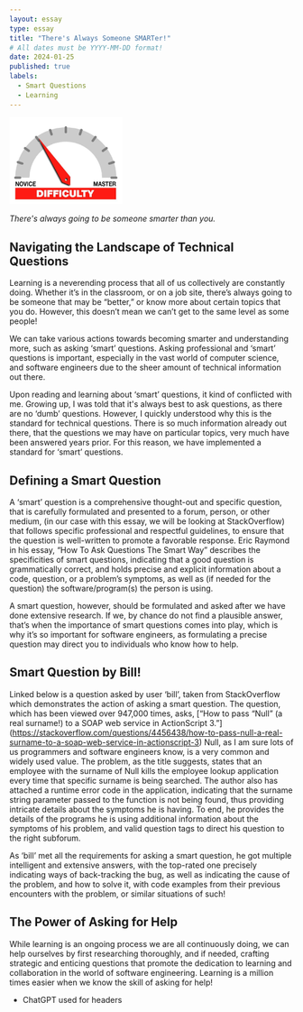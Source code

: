 ```yaml
---
layout: essay
type: essay
title: "There's Always Someone SMARTer!"
# All dates must be YYYY-MM-DD format!
date: 2024-01-25
published: true
labels:
  - Smart Questions
  - Learning
---
```


<img width="200px" class="rounded float-start pe-4" src="../img/difficulty/degree_difficulty.jpg">

*There's always going to be someone smarter than you.*

## Navigating the Landscape of Technical Questions

Learning is a neverending process that all of us collectively are constantly doing. Whether it’s in the classroom, or on a job site, there’s always going to be someone that may be “better,” or know more about certain topics that you do. However, this doesn’t mean we can’t get to the same level as some people! 

We can take various actions towards becoming smarter and understanding more, such as asking ‘smart’ questions. Asking professional and ‘smart’ questions is important, especially in the vast world of computer science, and software engineers due to the sheer amount of technical information out there.

Upon reading and learning about ‘smart’ questions, it kind of conflicted with me. Growing up, I was told that it's always best to ask questions, as there are no ‘dumb’ questions. However, I quickly understood why this is the standard for technical questions. There is so much information already out there, that the questions we may have on particular topics, very much have been answered years prior. For this reason, we have implemented a standard for ‘smart’ questions.


## Defining a Smart Question

A ‘smart’ question is a comprehensive thought-out and specific question, that is carefully formulated and presented to a forum, person, or other medium, (in our case with this essay, we will be looking at StackOverflow) that follows specific professional and respectful guidelines, to ensure that the question is well-written to promote a favorable response. Eric Raymond in his essay, “How To Ask Questions The Smart Way” describes the specificities of smart questions, indicating that a good question is grammatically correct, and holds precise and explicit information about a code, question, or a problem’s symptoms, as well as (if needed for the question) the software/program(s) the person is using.

A smart question, however, should be formulated and asked after we have done extensive research. If we, by chance do not find a plausible answer, that’s when the importance of smart questions comes into play, which is why it’s so important for software engineers, as formulating a precise question may direct you to individuals who know how to help.


## Smart Question by Bill!

Linked below is a question asked by user ‘bill’, taken from StackOverflow which demonstrates the action of asking a smart question. The question, which has been viewed over 947,000 times, asks, [“How to pass “Null” (a real surname!) to a SOAP web service in ActionScript 3.”] (https://stackoverflow.com/questions/4456438/how-to-pass-null-a-real-surname-to-a-soap-web-service-in-actionscript-3) Null, as I am sure lots of us programmers and software engineers know, is a very common and widely used value. The problem, as the title suggests, states that an employee with the surname of Null kills the employee lookup application every time that specific surname is being searched. The author also has attached a runtime error code in the application, indicating that the surname string parameter passed to the function is not being found, thus providing intricate details about the symptoms he is having. To end, he provides the details of the programs he is using additional information about the symptoms of his problem, and valid question tags to direct his question to the right subforum.

As ‘bill’ met all the requirements for asking a smart question, he got multiple intelligent and extensive answers, with the top-rated one precisely indicating ways of back-tracking the bug, as well as indicating the cause of the problem, and how to solve it, with code examples from their previous encounters with the problem, or similar situations of such!


## The Power of Asking for Help

While learning is an ongoing process we are all continuously doing, we can help ourselves by first researching thoroughly, and if needed, crafting strategic and enticing questions that promote the dedication to learning and collaboration in the world of software engineering. Learning is a million times easier when we know the skill of asking for help!


- ChatGPT used for headers
